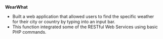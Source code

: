 <b>WearWhat</b>
- Built a web application that allowed users to find the specific weather for their city 
or country by typing into an input bar. 
- This function integrated some of the RESTful Web Services using basic PHP commands.
